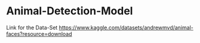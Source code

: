 # Animal-Detection-Model

Link for the Data-Set
https://www.kaggle.com/datasets/andrewmvd/animal-faces?resource=download